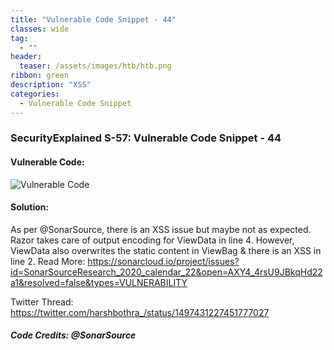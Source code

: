```yaml
---
title: "Vulnerable Code Snippet - 44"
classes: wide
tag: 
  - ""
header:
  teaser: /assets/images/htb/htb.png
ribbon: green
description: "XSS"
categories:
  - Vulnerable Code Snippet
---
```

### SecurityExplained S-57: Vulnerable Code Snippet - 44

#### Vulnerable Code: 

![Vulnerable Code](https://raw.githubusercontent.com/harsh-bothra/SecurityExplained/main/media/code-44.jpg)


#### Solution: 

As per @SonarSource, there is an XSS issue but maybe not as expected. Razor takes care of output encoding for ViewData in line 4. However, ViewData also overwrites the static content in ViewBag & there is an XSS in line 2.
Read More:  https://sonarcloud.io/project/issues?id=SonarSourceResearch_2020_calendar_22&open=AXY4_4rsU9JBkqHd22a1&resolved=false&types=VULNERABILITY

Twitter Thread: https://twitter.com/harshbothra_/status/1497431227451777027

##### Code Credits: @SonarSource

